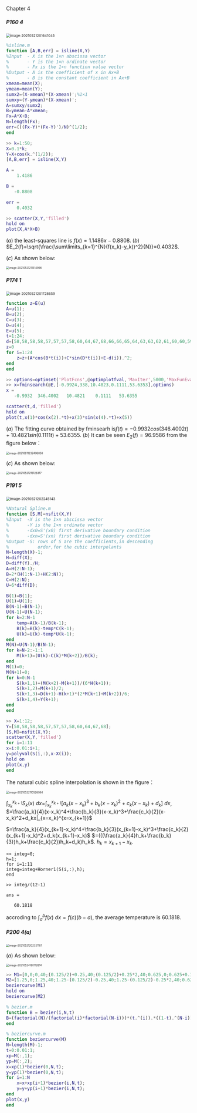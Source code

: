 Chapter 4

##### P160 4

<img src="C:\Users\pei\AppData\Roaming\Typora\typora-user-images\image-20210521201641045.png" alt="image-20210521201641045" style="zoom:67%;" />

```matlab
%isline.m
function [A,B,err] = isline(X,Y)
%Input  - X is the 1×n abscissa vector 
%       - Y is the 1×n ordinate vector
%       - Fx is the 1×n function value vector
%Output - A is the coefficient of x in Ax+B
%       - B is the constant coefficient in Ax+B   
xmean=mean(X);
ymean=mean(Y);
sumx2=(X-xmean)*(X-xmean)';%1×1
sumxy=(Y-ymean)*(X-xmean)';
A=sumxy/sumx2;
B=ymean-A*xmean;
Fx=A*X+B;
N=length(Fx);
err=(((Fx-Y)*(Fx-Y)')/N)^(1/2);
end
```

```matlab
>> k=1:50;
X=0.1*k;
Y=X+cos(k.^(1/2));
[A,B,err] = isline(X,Y)

A =
    1.4186

B =
   -0.8808

err =
    0.4032

>> scatter(X,Y,'filled')
hold on
plot(X,A*X+B)
```

$(a)$ the least-squares line is $f(x)=1.1486x-0.8808$.
$(b)$ $E_2(f)=\sqrt{\frac{\sum\limits_{k=1}^{N}(f(x_k)-y_k))^2}{N}}=0.4032$.

$(c)$ As shown below:

<img src="C:\Users\pei\AppData\Roaming\Typora\typora-user-images\image-20210521211314956.png" alt="image-20210521211314956" style="zoom:50%;" />

##### P174 1

<img src="C:\Users\pei\AppData\Roaming\Typora\typora-user-images\image-20210521201728659.png" alt="image-20210521201728659" style="zoom:67%;" />

```matlab
function z=E(u)
A=u(1);
B=u(2);
C=u(3);
D=u(4);
E=u(5);
t=1:24;
d=[58,58,58,58,57,57,57,58,60,64,67,68,66,66,65,64,63,63,62,61,60,60,59,58];
z=0
for i=1:24
	z=z+(A*cos(B*t(i))+C*sin(D*t(i))+E-d(i)).^2;
end
end

>> options=optimset('PlotFcns',@optimplotfval,'MaxIter',5000,'MaxFunEvals',5000,'TolFun',1e-12,'Tolx',1e-12);
>> x=fminsearch(@E,[-0.9924,338,10.4823,0.1111,53.6353],options)
x =
   -0.9932  346.4002   10.4821    0.1111   53.6355

scatter(t,d,'filled')
hold on
plot(t,x(1)*cos(x(2).*t)+x(3)*sin(x(4).*t)+x(5))
```

$(a)$ The fitting curve obtained by fminsearh is$f(t)=-0.9932cos(346.4002t)+10.4821sin(0.1111t)+53.6355$.
$(b)$ It can be seen $E_2(f)=96.9586$ from the figure below：

<img src="C:\Users\pei\AppData\Roaming\Typora\typora-user-images\image-20210611232406858.png" alt="image-20210611232406858" style="zoom:50%;" />

$(c)$ As shown below:

<img src="C:\Users\pei\AppData\Roaming\Typora\typora-user-images\image-20210521215126317.png" alt="image-20210521215126317" style="zoom:50%;" />

<div STYLE="page-break-after: always;"></div>

##### P191 5

<img src="C:\Users\pei\AppData\Roaming\Typora\typora-user-images\image-20210521202245143.png" alt="image-20210521202245143" style="zoom:67%;" />

```matlab
%Natural Spline.m
function [S,M]=nsfit(X,Y)
%Input  -X is the 1×n abscissa vector
%       -Y is the 1×n ordinate vector
%       -dx0=S'(x0) first derivative boundary condition
%       -dxn=S'(xn) first derivative boundary condition
%Output -S: rows of S are the coefficients,in descending
%           order,for the cubic interpolants
N=length(X)-1;
H=diff(X);
D=diff(Y)./H;
A=H(2:N-1);
B=2*(H(1:N-1)+H(2:N));
C=H(2:N);
U=6*diff(D);

B(1)=B(1);  
U(1)=U(1);
B(N-1)=B(N-1);
U(N-1)=U(N-1);
for k=2:N-1
    temp=A(k-1)/B(k-1);
    B(k)=B(k)-temp*C(k-1);
    U(k)=U(k)-temp*U(k-1);
end
M(N)=U(N-1)/B(N-1);
for k=N-2:-1:1
    M(k+1)=(U(k)-C(k)*M(k+2))/B(k);
end
M(1)=0;
M(N+1)=0;
for k=0:N-1
    S(k+1,1)=(M(k+2)-M(k+1))/(6*H(k+1));
    S(k+1,2)=M(k+1)/2;
    S(k+1,3)=D(k+1)-H(k+1)*(2*M(k+1)+M(k+2))/6;
    S(k+1,4)=Y(k+1);
end
end
```

```matlab
>> X=1:12;
Y=[58,58,58,58,57,57,57,58,60,64,67,68];
[S,M]=nsfit(X,Y);
scatter(X,Y,'filled')
for i=1:11
x=i:0.01:i+1;
y=polyval(S(i,:),x-X(i));
hold on
plot(x,y)
end
```

The natural cubic spline interpolation is shown in the figure：

<img src="C:\Users\pei\AppData\Roaming\Typora\typora-user-images\image-20210522110526084.png" alt="image-20210522110526084" style="zoom:50%;" />

$\int_{x_k}^{x_{k+1}}S_k(x)\ dx=$$\int_{x_k}^{x_{k+1}}[a_k(x-x_k)^3+b_k(x-x_k)^2+c_k(x-x_k)+d_k]\ dx$,
$=\frac{a_k}{4}(x-x_k)^4+\frac{b_k}{3}(x-x_k)^3+\frac{c_k}{2}(x-x_k)^2+d_kx|_{x=x_k}^{x=x_{k+1}}$

$=\frac{a_k}{4}(x_{k+1}-x_k)^4+\frac{b_k}{3}(x_{k+1}-x_k)^3+\frac{c_k}{2}(x_{k+1}-x_k)^2+d_k(x_{k+1}-x_k)$
$=(((\frac{a_k}{4}h_k+\frac{b_k}{3})h_k+\frac{c_k}{2})h_k+d_k)h_k$.
$h_k=x_{k+1}-x_{k}$.

```
>> integ=0;
h=1;
for i=1:11
integ=integ+Horner1(S(i,:),h);
end

>> integ/(12-1)

ans =

   60.1818
```

accroding to $\int_{a}^{b}f(x)\ dx=f(c)(b-a)$, the average temperature is $60.1818$.

<div STYLE="page-break-after: always;"></div>

##### P200 4(a)

 <img src="C:\Users\pei\AppData\Roaming\Typora\typora-user-images\image-20210521202321187.png" alt="image-20210521202321187" style="zoom:50%;" />

$(a)$  As shown below:

 <img src="C:\Users\pei\AppData\Roaming\Typora\typora-user-images\image-20210524180112614.png" alt="image-20210524180112614" style="zoom:50%;" />

```matlab
>> M1=[0,0;0,40;(0.125/2)+0.25,40;(0.125/2)+0.25*2,40;0.625,0;0.625+0.125/2,-40;0.625+0.125/2+0.25,-40;1.25,-40;1.25,0];
M2=[1.25,0;1.25,40;1.25-(0.125/2)-0.25,40;1.25-(0.125/2)-0.25*2,40;0.625,0;0.625-0.125/2,-40;0.625-0.125/2-0.25,-40;0,-40;0,0];
beziercurve(M1)
hold on
beziercurve(M2)
```

```matlab
% bezier.m
function B = bezier(i,N,t)
B=(factorial(N)/(factorial(i)*factorial(N-i)))*(t.^(i)).*((1-t).^(N-i));
end
```

```matlab
% beziercurve.m
function beziercurve(M)
N=length(M)-1;
t=0:0.01:1;
xp=M(:,1);
yp=M(:,2);
x=xp(1)*bezier(0,N,t);
y=yp(1)*bezier(0,N,t);
for i=1:N
    x=x+xp(i+1)*bezier(i,N,t);
    y=y+yp(i+1)*bezier(i,N,t);
end
plot(x,y)
end
```

